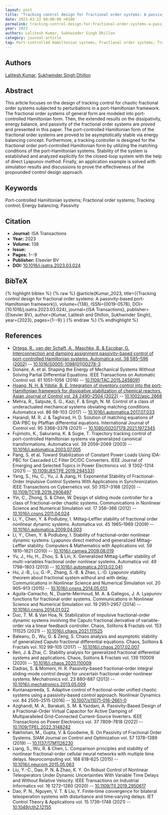 ```yaml
---
layout: post
title: "Tracking control design for fractional order systems: A passivity-based port-Hamiltonian framework"
date: 2023-03-22 00:00:00 +0100
permalink: tracking-control-design-for-fractional-order-systems-a-passivity-based-port-hamiltonian-framework
year: 2023
authors: Lalitesh Kumar, Sukhwinder Singh Dhillon
category: journal-article
tag: Port-controlled Hamiltonian systems; Fractional order systems; Tracking control; Energy balancing; Passivity
---
```

 
## Authors
[Lalitesh Kumar](authors/lalitesh-kumar), [Sukhwinder Singh Dhillon](authors/sukhwinder-singh-dhillon)
 
## Abstract
This article focuses on the design of tracking control for chaotic fractional order systems subjected to perturbations in a port-Hamiltonian framework. The fractional order systems of general form are modeled into port-controlled Hamiltonian form. Then, the extended results on the dissipativity, energy balance, and passivity of the fractional order systems are proved and presented in this paper. The port-controlled Hamiltonian form of the fractional order systems are proved to be asymptotically stable via energy balancing concept. Furthermore, a tracking controller is designed for the fractional order port-controlled Hamiltonian form by utilizing the matching conditions of the port-Hamiltonian systems. Stability of the system is established and analyzed explicitly for the closed-loop system with the help of direct Lyapunov method. Finally, an application example is solved with simulation results and discussions to prove the effectiveness of the propounded control design approach.
 
## Keywords
Port-controlled Hamiltonian systems; Fractional order systems; Tracking control; Energy balancing; Passivity
 
## Citation
- **Journal:** ISA Transactions
- **Year:** 2023
- **Volume:** 138
- **Issue:** 
- **Pages:** 1--9
- **Publisher:** Elsevier BV
- **DOI:** [10.1016/j.isatra.2023.03.024](https://doi.org/10.1016/j.isatra.2023.03.024)
 
## BibTeX
{% highlight bibtex %}
{% raw %}
@article{Kumar_2023,
  title={{Tracking control design for fractional order systems: A passivity-based port-Hamiltonian framework}},
  volume={138},
  ISSN={0019-0578},
  DOI={10.1016/j.isatra.2023.03.024},
  journal={ISA Transactions},
  publisher={Elsevier BV},
  author={Kumar, Lalitesh and Dhillon, Sukhwinder Singh},
  year={2023},
  pages={1--9}
}
{% endraw %}
{% endhighlight %}
 
## References
- [Ortega, R., van der Schaft, A., Maschke, B. & Escobar, G. Interconnection and damping assignment passivity-based control of port-controlled Hamiltonian systems. Automatica vol. 38 585–596 (2002)](interconnection-and-damping-assignment-passivity-based-control-of-port-controlled-hamiltonian-systems) -- [10.1016/S0005-1098(01)00278-3](https://doi.org/10.1016/S0005-1098(01)00278-3)
- Donaire, A. et al. Shaping the Energy of Mechanical Systems Without Solving Partial Differential Equations. IEEE Transactions on Automatic Control vol. 61 1051–1056 (2016) -- [10.1109/TAC.2015.2458091](https://doi.org/10.1109/TAC.2015.2458091)
- [Hoang, N. H. & Ydstie, B. E. Integration of inventory control into the port‐Hamiltonian framework for dissipative stabilization of chemical reactors. Asian Journal of Control vol. 24 2490–2504 (2022)](integration-of-inventory-control-into-the-port-hamiltonian-framework-for-dissipative-stabilization-of-chemical-reactors) -- [10.1002/asjc.2668](https://doi.org/10.1002/asjc.2668)
- Mehra, R., Satpute, S. G., Kazi, F. & Singh, N. M. Control of a class of underactuated mechanical systems obviating matching conditions. Automatica vol. 86 98–103 (2017) -- [10.1016/j.automatica.2017.07.033](https://doi.org/10.1016/j.automatica.2017.07.033)
- Harandi, M. R. J. & Taghirad, H. D. Solution of matching equations of IDA-PBC by Pfaffian differential equations. International Journal of Control vol. 95 3368–3378 (2021) -- [10.1080/00207179.2021.1972345](https://doi.org/10.1080/00207179.2021.1972345)
- Fujimoto, K., Sakurama, K. & Sugie, T. Trajectory tracking control of port-controlled Hamiltonian systems via generalized canonical transformations. Automatica vol. 39 2059–2069 (2003) -- [10.1016/j.automatica.2003.07.005](https://doi.org/10.1016/j.automatica.2003.07.005)
- Pang, S. et al. Toward Stabilization of Constant Power Loads Using IDA-PBC for Cascaded LC Filter DC/DC Converters. IEEE Journal of Emerging and Selected Topics in Power Electronics vol. 9 1302–1314 (2021) -- [10.1109/JESTPE.2019.2945331](https://doi.org/10.1109/JESTPE.2019.2945331)
- Yang, S., Hu, C., Yu, J. & Jiang, H. Exponential Stability of Fractional-Order Impulsive Control Systems With Applications in Synchronization. IEEE Transactions on Cybernetics vol. 50 3157–3168 (2020) -- [10.1109/TCYB.2019.2906497](https://doi.org/10.1109/TCYB.2019.2906497)
- Yin, C., Zhong, S. & Chen, W. Design of sliding mode controller for a class of fractional-order chaotic systems. Communications in Nonlinear Science and Numerical Simulation vol. 17 356–366 (2012) -- [10.1016/j.cnsns.2011.04.024](https://doi.org/10.1016/j.cnsns.2011.04.024)
- Li, Y., Chen, Y. & Podlubny, I. Mittag–Leffler stability of fractional order nonlinear dynamic systems. Automatica vol. 45 1965–1969 (2009) -- [10.1016/j.automatica.2009.04.003](https://doi.org/10.1016/j.automatica.2009.04.003)
- Li, Y., Chen, Y. & Podlubny, I. Stability of fractional-order nonlinear dynamic systems: Lyapunov direct method and generalized Mittag–Leffler stability. Computers &amp; Mathematics with Applications vol. 59 1810–1821 (2010) -- [10.1016/j.camwa.2009.08.019](https://doi.org/10.1016/j.camwa.2009.08.019)
- Yu, J., Hu, H., Zhou, S. & Lin, X. Generalized Mittag-Leffler stability of multi-variables fractional order nonlinear systems. Automatica vol. 49 1798–1803 (2013) -- [10.1016/j.automatica.2013.02.041](https://doi.org/10.1016/j.automatica.2013.02.041)
- Hu, J.-B., Lu, G.-P., Zhang, S.-B. & Zhao, L.-D. Lyapunov stability theorem about fractional system without and with delay. Communications in Nonlinear Science and Numerical Simulation vol. 20 905–913 (2015) -- [10.1016/j.cnsns.2014.05.013](https://doi.org/10.1016/j.cnsns.2014.05.013)
- Aguila-Camacho, N., Duarte-Mermoud, M. A. & Gallegos, J. A. Lyapunov functions for fractional order systems. Communications in Nonlinear Science and Numerical Simulation vol. 19 2951–2957 (2014) -- [10.1016/j.cnsns.2014.01.022](https://doi.org/10.1016/j.cnsns.2014.01.022)
- Duc, T. M. & Van Hoa, N. Stabilization of impulsive fractional-order dynamic systems involving the Caputo fractional derivative of variable-order via a linear feedback controller. Chaos, Solitons &amp; Fractals vol. 153 111525 (2021) -- [10.1016/j.chaos.2021.111525](https://doi.org/10.1016/j.chaos.2021.111525)
- Baleanu, D., Wu, G. & Zeng, S. Chaos analysis and asymptotic stability of generalized Caputo fractional differential equations. Chaos, Solitons &amp; Fractals vol. 102 99–105 (2017) -- [10.1016/j.chaos.2017.02.007](https://doi.org/10.1016/j.chaos.2017.02.007)
- Ren, J. & Zhai, C. Stability analysis for generalized fractional differential systems and applications. Chaos, Solitons &amp; Fractals vol. 139 110009 (2020) -- [10.1016/j.chaos.2020.110009](https://doi.org/10.1016/j.chaos.2020.110009)
- Dadras, S. & Momeni, H. R. Passivity-based fractional-order integral sliding-mode control design for uncertain fractional-order nonlinear systems. Mechatronics vol. 23 880–887 (2013) -- [10.1016/j.mechatronics.2013.05.009](https://doi.org/10.1016/j.mechatronics.2013.05.009)
- Kuntanapreeda, S. Adaptive control of fractional-order unified chaotic systems using a passivity-based control approach. Nonlinear Dynamics vol. 84 2505–2515 (2016) -- [10.1007/s11071-016-2661-0](https://doi.org/10.1007/s11071-016-2661-0)
- Azghandi, M. A., Barakati, S. M. & Yazdani, A. Passivity-Based Design of a Fractional-Order Virtual Capacitor for Active Damping of Multiparalleled Grid-Connected Current-Source Inverters. IEEE Transactions on Power Electronics vol. 37 7809–7818 (2022) -- [10.1109/TPEL.2022.3148242](https://doi.org/10.1109/TPEL.2022.3148242)
- Rakhshan, M., Gupta, V. & Goodwine, B. On Passivity of Fractional Order Systems. SIAM Journal on Control and Optimization vol. 57 1378–1389 (2019) -- [10.1137/17M1126230](https://doi.org/10.1137/17M1126230)
- Liang, S., Wu, R. & Chen, L. Comparison principles and stability of nonlinear fractional-order cellular neural networks with multiple time delays. Neurocomputing vol. 168 618–625 (2015) -- [10.1016/j.neucom.2015.05.063](https://doi.org/10.1016/j.neucom.2015.05.063)
- Liu, Y.-C., Dao, P. N. & Zhao, K. Y. On Robust Control of Nonlinear Teleoperators Under Dynamic Uncertainties With Variable Time Delays and Without Relative Velocity. IEEE Transactions on Industrial Informatics vol. 16 1272–1280 (2020) -- [10.1109/TII.2019.2950617](https://doi.org/10.1109/TII.2019.2950617)
- Dao, P. N., Nguyen, V. T. & Liu, Y. Finite‐time convergence for bilateral teleoperation systems with disturbance and time‐varying delays. IET Control Theory &amp; Applications vol. 15 1736–1748 (2021) -- [10.1049/cth2.12155](https://doi.org/10.1049/cth2.12155)

